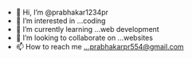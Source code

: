 - 👋 Hi, I’m @prabhakar1234pr
- 👀 I’m interested in ...coding
- 🌱 I’m currently learning ...web development
- 💞️ I’m looking to collaborate on ...websites
- 📫 How to reach me ...prabhakarpr554@gmail.com

<!---
prabhakar1234pr/prabhakar1234pr is a ✨ special ✨ repository because its `README.md` (this file) appears on your GitHub profile.
You can click the Preview link to take a look at your changes.
--->
